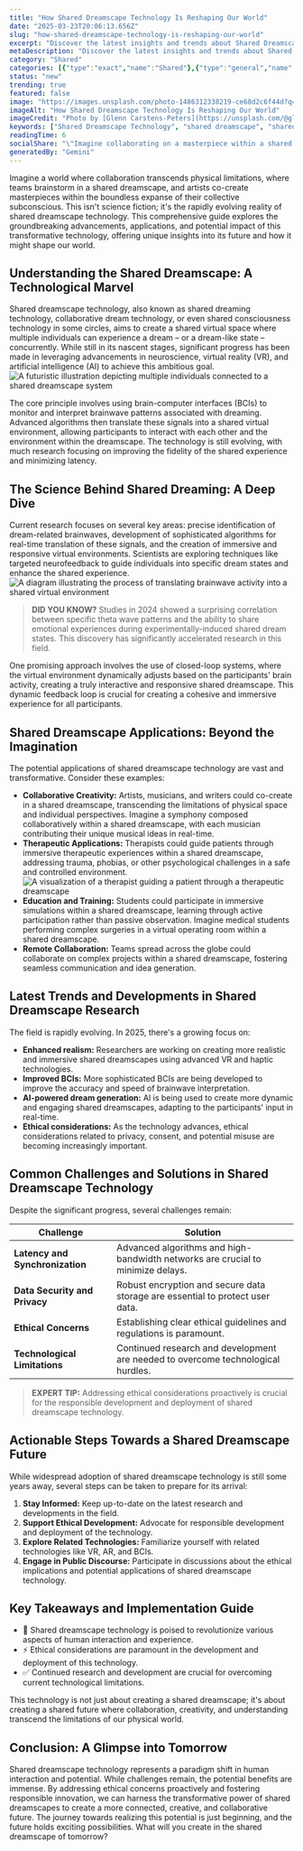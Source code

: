 ```yaml
---
title: "How Shared Dreamscape Technology Is Reshaping Our World"
date: "2025-03-23T20:06:13.656Z"
slug: "how-shared-dreamscape-technology-is-reshaping-our-world"
excerpt: "Discover the latest insights and trends about Shared Dreamscape Technology. This comprehensive guide covers everything you need to know about Shared Dreamscape Technology in 2025."
metaDescription: "Discover the latest insights and trends about Shared Dreamscape Technology. This comprehensive guide covers everything you need to know about Shared Dreams..."
category: "Shared"
categories: [{"type":"exact","name":"Shared"},{"type":"general","name":"Virtual Reality"},{"type":"medium","name":"Human-Computer Interaction"},{"type":"specific","name":"Sensory Simulation"},{"type":"niche","name":"Dream State Modeling"}]
status: "new"
trending: true
featured: false
image: "https://images.unsplash.com/photo-1486312338219-ce68d2c6f44d?q=85&w=1200&fit=max&fm=webp&auto=compress"
imageAlt: "How Shared Dreamscape Technology Is Reshaping Our World"
imageCredit: "Photo by [Glenn Carstens-Peters](https://unsplash.com/@glenncarstenspeters) on Unsplash"
keywords: ["Shared Dreamscape Technology", "shared dreamscape", "shared dreaming technology", "lucid dreaming technology", "shared consciousness technology", "collaborative dream technology", "shared dreamscape applications", "buy shared dreamscape system", "shared dreamscape research", "how does shared dreamscape work"]
readingTime: 6
socialShare: "\"Imagine collaborating on a masterpiece within a shared dreamscape – the future of creativity isn't just digital; it's deeply interconnected.\""
generatedBy: "Gemini"
---
```




Imagine a world where collaboration transcends physical limitations, where teams brainstorm in a shared dreamscape, and artists co-create masterpieces within the boundless expanse of their collective subconscious.  This isn't science fiction; it's the rapidly evolving reality of shared dreamscape technology.  This comprehensive guide explores the groundbreaking advancements, applications, and potential impact of this transformative technology, offering unique insights into its future and how it might shape our world.

## Understanding the Shared Dreamscape: A Technological Marvel

Shared dreamscape technology, also known as shared dreaming technology, collaborative dream technology, or even shared consciousness technology in some circles, aims to create a shared virtual space where multiple individuals can experience a dream – or a dream-like state – concurrently.  While still in its nascent stages, significant progress has been made in leveraging advancements in neuroscience, virtual reality (VR), and artificial intelligence (AI) to achieve this ambitious goal.  ![A futuristic illustration depicting multiple individuals connected to a shared dreamscape system](https://images.unsplash.com/photo-1451187580459-43490279c0fa?q=85&w=1200&fit=max&fm=webp&auto=compress)

The core principle involves using brain-computer interfaces (BCIs) to monitor and interpret brainwave patterns associated with dreaming.  Advanced algorithms then translate these signals into a shared virtual environment, allowing participants to interact with each other and the environment within the dreamscape.  The technology is still evolving, with much research focusing on improving the fidelity of the shared experience and minimizing latency.

## The Science Behind Shared Dreaming: A Deep Dive

Current research focuses on several key areas:  precise identification of dream-related brainwaves, development of sophisticated algorithms for real-time translation of these signals, and the creation of immersive and responsive virtual environments.  Scientists are exploring techniques like targeted neurofeedback to guide individuals into specific dream states and enhance the shared experience.  ![A diagram illustrating the process of translating brainwave activity into a shared virtual environment](https://images.unsplash.com/photo-1484417894907-623942c8ee29?q=85&w=1200&fit=max&fm=webp&auto=compress)

> **DID YOU KNOW?**  Studies in 2024 showed a surprising correlation between specific theta wave patterns and the ability to share emotional experiences during experimentally-induced shared dream states.  This discovery has significantly accelerated research in this field.

One promising approach involves the use of closed-loop systems, where the virtual environment dynamically adjusts based on the participants' brain activity, creating a truly interactive and responsive shared dreamscape. This dynamic feedback loop is crucial for creating a cohesive and immersive experience for all participants.

## Shared Dreamscape Applications: Beyond the Imagination

The potential applications of shared dreamscape technology are vast and transformative.  Consider these examples:

* **Collaborative Creativity:** Artists, musicians, and writers could co-create in a shared dreamscape, transcending the limitations of physical space and individual perspectives. Imagine a symphony composed collaboratively within a shared dreamscape, with each musician contributing their unique musical ideas in real-time.
* **Therapeutic Applications:** Therapists could guide patients through immersive therapeutic experiences within a shared dreamscape, addressing trauma, phobias, or other psychological challenges in a safe and controlled environment.  ![A visualization of a therapist guiding a patient through a therapeutic dreamscape](https://images.unsplash.com/photo-1517976487492-5750f3195933?q=85&w=1200&fit=max&fm=webp&auto=compress)
* **Education and Training:**  Students could participate in immersive simulations within a shared dreamscape, learning through active participation rather than passive observation.  Imagine medical students performing complex surgeries in a virtual operating room within a shared dreamscape.
* **Remote Collaboration:** Teams spread across the globe could collaborate on complex projects within a shared dreamscape, fostering seamless communication and idea generation.

## Latest Trends and Developments in Shared Dreamscape Research

The field is rapidly evolving.  In 2025, there's a growing focus on:

* **Enhanced realism:** Researchers are working on creating more realistic and immersive shared dreamscapes using advanced VR and haptic technologies.
* **Improved BCIs:**  More sophisticated BCIs are being developed to improve the accuracy and speed of brainwave interpretation.
* **AI-powered dream generation:** AI is being used to create more dynamic and engaging shared dreamscapes, adapting to the participants' input in real-time.
* **Ethical considerations:**  As the technology advances, ethical considerations related to privacy, consent, and potential misuse are becoming increasingly important.

## Common Challenges and Solutions in Shared Dreamscape Technology

Despite the significant progress, several challenges remain:

| Challenge                     | Solution                                                                     |
|------------------------------|-----------------------------------------------------------------------------|
| **Latency and Synchronization** | Advanced algorithms and high-bandwidth networks are crucial to minimize delays. |
| **Data Security and Privacy** | Robust encryption and secure data storage are essential to protect user data. |
| **Ethical Concerns**          | Establishing clear ethical guidelines and regulations is paramount.           |
| **Technological Limitations** | Continued research and development are needed to overcome technological hurdles. |

> **EXPERT TIP:**  Addressing ethical considerations proactively is crucial for the responsible development and deployment of shared dreamscape technology.

##  Actionable Steps Towards a Shared Dreamscape Future

While widespread adoption of shared dreamscape technology is still some years away, several steps can be taken to prepare for its arrival:

1. **Stay Informed:** Keep up-to-date on the latest research and developments in the field.
2. **Support Ethical Development:** Advocate for responsible development and deployment of the technology.
3. **Explore Related Technologies:** Familiarize yourself with related technologies like VR, AR, and BCIs.
4. **Engage in Public Discourse:** Participate in discussions about the ethical implications and potential applications of shared dreamscape technology.

## Key Takeaways and Implementation Guide

* 🔑 Shared dreamscape technology is poised to revolutionize various aspects of human interaction and experience.
* ⚡  Ethical considerations are paramount in the development and deployment of this technology.
* ✅ Continued research and development are crucial for overcoming current technological limitations.

This technology is not just about creating a shared dreamscape; it's about creating a shared future where collaboration, creativity, and understanding transcend the limitations of our physical world.

## Conclusion: A Glimpse into Tomorrow

Shared dreamscape technology represents a paradigm shift in human interaction and potential.  While challenges remain, the potential benefits are immense. By addressing ethical concerns proactively and fostering responsible innovation, we can harness the transformative power of shared dreamscapes to create a more connected, creative, and collaborative future.  The journey towards realizing this potential is just beginning, and the future holds exciting possibilities.  What will you create in the shared dreamscape of tomorrow?

